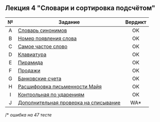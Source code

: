 ## Лекция 4 "Словари и сортировка подсчётом"
| № | Задание | Вердикт |
| :-: | - | :-: |
| A | [Словарь синонимов](/task_a.cpp)  | OK |
| B | [Номер появления слова](/task_b.cpp)  | OK |
| C | [Самое частое слово](/task_c.cpp)  | OK |
| D | [Клавиатура](/task_d.cpp)  | OK |
| E | [Пирамида](/task_e.cpp)  | OK |
| F | [Продажи](/task_f.cpp)  | OK |
| G | [Банковские счета](/task_g.cpp)  | OK |
| H | [Расшифровка письменности Майя](/task_h.cpp)  | OK |
| I | [Контрольная по ударениям](/task_i.cpp)  | OK |
| J | [Дополнительная проверка на списывание](/task_j.cpp)  | WA* |

/* *ошибка на 47 тесте*
